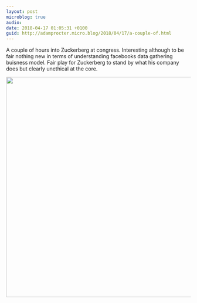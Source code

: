 ```yaml
---
layout: post
microblog: true
audio: 
date: 2018-04-17 01:05:31 +0100
guid: http://adamprocter.micro.blog/2018/04/17/a-couple-of.html
---
```

A couple of hours into Zuckerberg at congress. Interesting although to be fair nothing new in terms of understanding facebooks data gathering buisness model. Fair play for Zuckerberg to stand by what his company does but clearly unethical at the core.

<img src="http://discursive.adamprocter.co.uk/uploads/2018/6195e5f975.jpg" width="600" height="600" />

